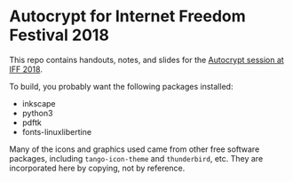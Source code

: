 Autocrypt for Internet Freedom Festival 2018
============================================

This repo contains handouts, notes, and slides for the [Autocrypt
session at IFF
2018](https://platform.internetfreedomfestival.org/en/IFF2018/public/schedule/custom/238).

To build, you probably want the following packages installed:

 * inkscape
 * python3
 * pdftk
 * fonts-linuxlibertine

Many of the icons and graphics used came from other free software
packages, including `tango-icon-theme` and `thunderbird`, etc.  They
are incorporated here by copying, not by reference.

